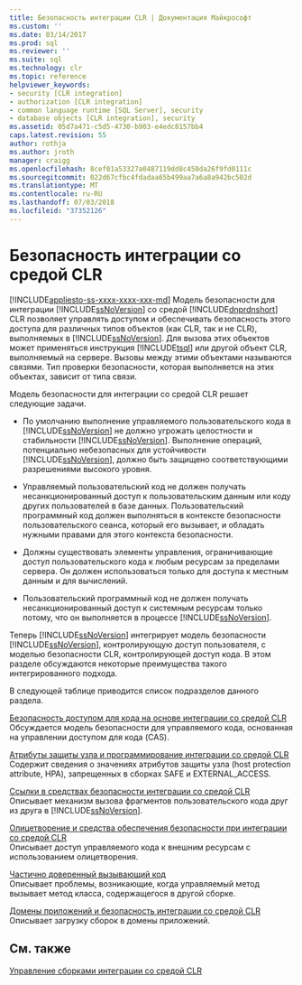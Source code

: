 ```yaml
---
title: Безопасность интеграции CLR | Документация Майкрософт
ms.custom: ''
ms.date: 03/14/2017
ms.prod: sql
ms.reviewer: ''
ms.suite: sql
ms.technology: clr
ms.topic: reference
helpviewer_keywords:
- security [CLR integration]
- authorization [CLR integration]
- common language runtime [SQL Server], security
- database objects [CLR integration], security
ms.assetid: 05d7a471-c5d5-4730-b903-e4edc8157bb4
caps.latest.revision: 55
author: rothja
ms.author: jroth
manager: craigg
ms.openlocfilehash: 8cef01a53327a0487119dd8c450da26f9fd0111c
ms.sourcegitcommit: 022d67cfbc4fdadaa65b499aa7a6a8a942bc502d
ms.translationtype: MT
ms.contentlocale: ru-RU
ms.lasthandoff: 07/03/2018
ms.locfileid: "37352126"
---
```

# <a name="clr-integration-security"></a>Безопасность интеграции со средой CLR
[!INCLUDE[appliesto-ss-xxxx-xxxx-xxx-md](../../../includes/appliesto-ss-xxxx-xxxx-xxx-md.md)]
  Модель безопасности для интеграции [!INCLUDE[ssNoVersion](../../../includes/ssnoversion-md.md)] со средой [!INCLUDE[dnprdnshort](../../../includes/dnprdnshort-md.md)] CLR позволяет управлять доступом и обеспечивать безопасность этого доступа для различных типов объектов (как CLR, так и не CLR), выполняемых в [!INCLUDE[ssNoVersion](../../../includes/ssnoversion-md.md)]. Для вызова этих объектов может применяться инструкция [!INCLUDE[tsql](../../../includes/tsql-md.md)] или другой объект CLR, выполняемый на сервере. Вызовы между этими объектами называются связями. Тип проверки безопасности, которая выполняется на этих объектах, зависит от типа связи.  
  
 Модель безопасности для интеграции со средой CLR решает следующие задачи.  
  
-   По умолчанию выполнение управляемого пользовательского кода в [!INCLUDE[ssNoVersion](../../../includes/ssnoversion-md.md)] не должно угрожать целостности и стабильности [!INCLUDE[ssNoVersion](../../../includes/ssnoversion-md.md)]. Выполнение операций, потенциально небезопасных для устойчивости [!INCLUDE[ssNoVersion](../../../includes/ssnoversion-md.md)], должно быть защищено соответствующими разрешениями высокого уровня.  
  
-   Управляемый пользовательский код не должен получать несанкционированный доступ к пользовательским данным или коду других пользователей в базе данных. Пользовательский программный код должен выполняться в контексте безопасности пользовательского сеанса, который его вызывает, и обладать нужными правами для этого контекста безопасности.  
  
-   Должны существовать элементы управления, ограничивающие доступ пользовательского кода к любым ресурсам за пределами сервера. Он должен использоваться только для доступа к местным данным и для вычислений.  
  
-   Пользовательский программный код не должен получать несанкционированный доступ к системным ресурсам только потому, что он выполняется в процессе [!INCLUDE[ssNoVersion](../../../includes/ssnoversion-md.md)].  
  
 Теперь [!INCLUDE[ssNoVersion](../../../includes/ssnoversion-md.md)] интегрирует модель безопасности [!INCLUDE[ssNoVersion](../../../includes/ssnoversion-md.md)], контролирующую доступ пользователя, с моделью безопасности CLR, контролирующей доступ кода. В этом разделе обсуждаются некоторые преимущества такого интегрированного подхода.  
  
 В следующей таблице приводится список подразделов данного раздела.  
  
 [Безопасность доступом для кода на основе интеграции со средой CLR](../../../relational-databases/clr-integration/security/clr-integration-code-access-security.md)  
 Обсуждается модель безопасности для управляемого кода, основанная на управлении доступом для кода (CAS).  
  
 [Атрибуты защиты узла и программирование интеграции со средой CLR](../../../relational-databases/clr-integration-security-host-protection-attributes/host-protection-attributes-and-clr-integration-programming.md)  
 Содержит сведения о значениях атрибутов защиты узла (host protection attribute, HPA), запрещенных в сборках SAFE и EXTERNAL_ACCESS.  
  
 [Ссылки в средствах безопасности интеграции со средой CLR](http://msdn.microsoft.com/library/168efd01-d12e-4bdf-a1b3-0b5c76474eaf)  
 Описывает механизм вызова фрагментов пользовательского кода друг из друга в [!INCLUDE[ssNoVersion](../../../includes/ssnoversion-md.md)].  
  
 [Олицетворение и средства обеспечения безопасности при интеграции со средой CLR](http://msdn.microsoft.com/library/1495a7af-2248-4cee-afdb-9269fb3a7774)  
 Описывает доступ управляемого кода к внешним ресурсам с использованием олицетворения.  
  
 [Частично доверенный вызывающий код](http://msdn.microsoft.com/library/20b0248f-36da-4fc3-97d2-3789fcf6e084)  
 Описывает проблемы, возникающие, когда управляемый метод вызывает метод класса, содержащегося в другой сборке.  
  
 [Домены приложений и безопасность интеграции со средой CLR](http://msdn.microsoft.com/library/54ee904e-e21a-4ee7-b4ad-a6f6f71bd473)  
 Описывает загрузку сборок в домены приложений.  
  
## <a name="see-also"></a>См. также  
 [Управление сборками интеграции со средой CLR](../../../relational-databases/clr-integration/assemblies/managing-clr-integration-assemblies.md)  
  
  
